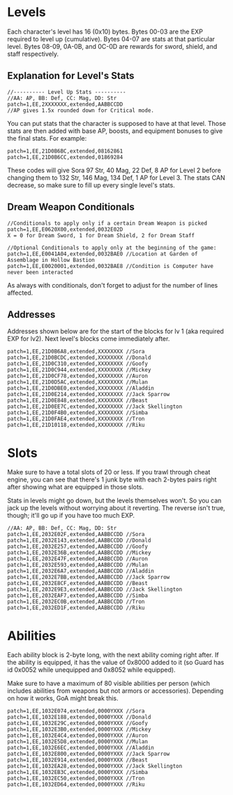 # Levels

Each character's level has 16 (0x10) bytes. Bytes 00-03 are the EXP required to level up (cumulative). Bytes 04-07 are stats at that particular level. Bytes 08-09, 0A-0B, and 0C-0D are rewards for sword, shield, and staff respectively.

## Explanation for Level's Stats

```
//---------- Level Up Stats ----------
//AA: AP, BB: Def, CC: Mag, DD: Str
patch=1,EE,2XXXXXXX,extended,AABBCCDD
//AP gives 1.5x rounded down for Critical mode.
```

You can put stats that the character is supposed to have at that level. Those stats are then added with base AP, boosts, and equipment bonuses to give the final stats. For example:

```
patch=1,EE,21D0B6BC,extended,08162861
patch=1,EE,21D0B6CC,extended,01869284
```

These codes will give Sora 97 Str, 40 Mag, 22 Def, 8 AP for Level 2 before changing them to 132 Str, 146 Mag, 134 Def, 1 AP for Level 3. The stats CAN decrease, so make sure to fill up every single level's stats.

## Dream Weapon Conditionals

```
//Conditionals to apply only if a certain Dream Weapon is picked
patch=1,EE,E0620X00,extended,0032E02D
X = 0 for Dream Sword, 1 for Dream Shield, 2 for Dream Staff

//Optional Conditionals to apply only at the beginning of the game:
patch=1,EE,E0041A04,extended,0032BAE0 //Location at Garden of Assemblage in Hollow Bastion
patch=1,EE,E0020001,extended,0032BAE8 //Condition is Computer have never been interacted
```

As always with conditionals, don't forget to adjust for the number of lines affected.

## Addresses

Addresses shown below are for the start of the blocks for lv 1 (aka required EXP for lv2). Next level's blocks come immediately after.

```
patch=1,EE,21D0B6A8,extended,XXXXXXXX //Sora
patch=1,EE,21D0BCDC,extended,XXXXXXXX //Donald
patch=1,EE,21D0C310,extended,XXXXXXXX //Goofy
patch=1,EE,21D0C944,extended,XXXXXXXX //Mickey
patch=1,EE,21D0CF78,extended,XXXXXXXX //Auron
patch=1,EE,21D0D5AC,extended,XXXXXXXX //Mulan
patch=1,EE,21D0DBE0,extended,XXXXXXXX //Aladdin
patch=1,EE,21D0E214,extended,XXXXXXXX //Jack Sparrow
patch=1,EE,21D0E848,extended,XXXXXXXX //Beast
patch=1,EE,21D0EE7C,extended,XXXXXXXX //Jack Skellington
patch=1,EE,21D0F4B0,extended,XXXXXXXX //Simba
patch=1,EE,21D0FAE4,extended,XXXXXXXX //Tron
patch=1,EE,21D10118,extended,XXXXXXXX //Riku
```

# Slots

Make sure to have a total slots of 20 or less. If you trawl through cheat engine, you can see that there's 1 junk byte with each 2-bytes pairs right after showing what are equipped in those slots.

Stats in levels might go down, but the levels themselves won't. So you can jack up the levels without worrying about it reverting. The reverse isn't true, though; it'll go up if you have too much EXP.

```
//AA: AP, BB: Def, CC: Mag, DD: Str
patch=1,EE,2032E02F,extended,AABBCCDD //Sora
patch=1,EE,2032E143,extended,AABBCCDD //Donald
patch=1,EE,2032E257,extended,AABBCCDD //Goofy
patch=1,EE,2032E36B,extended,AABBCCDD //Mickey
patch=1,EE,2032E47F,extended,AABBCCDD //Auron
patch=1,EE,2032E593,extended,AABBCCDD //Mulan
patch=1,EE,2032E6A7,extended,AABBCCDD //Aladdin
patch=1,EE,2032E7BB,extended,AABBCCDD //Jack Sparrow
patch=1,EE,2032E8CF,extended,AABBCCDD //Beast
patch=1,EE,2032E9E3,extended,AABBCCDD //Jack Skellington
patch=1,EE,2032EAF7,extended,AABBCCDD //Simba
patch=1,EE,2032EC0B,extended,AABBCCDD //Tron
patch=1,EE,2032ED1F,extended,AABBCCDD //Riku
```

# Abilities

Each ability block is 2-byte long, with the next ability coming right after. If the ability is equipped, it has the value of 0x8000 added to it (so Guard has id 0x0052 while unequipped and 0x8052 while equipped).

Make sure to have a maximum of 80 visible abilities per person (which includes abilities from weapons but not armors or accessories). Depending on how it works, GoA might break this.

```
patch=1,EE,1032E074,extended,0000YXXX //Sora
patch=1,EE,1032E188,extended,0000YXXX //Donald
patch=1,EE,1032E29C,extended,0000YXXX //Goofy
patch=1,EE,1032E3B0,extended,0000YXXX //Mickey
patch=1,EE,1032E4C4,extended,0000YXXX //Auron
patch=1,EE,1032E5D8,extended,0000YXXX //Mulan
patch=1,EE,1032E6EC,extended,0000YXXX //Aladdin
patch=1,EE,1032E800,extended,0000YXXX //Jack Sparrow
patch=1,EE,1032E914,extended,0000YXXX //Beast
patch=1,EE,1032EA28,extended,0000YXXX //Jack Skellington
patch=1,EE,1032EB3C,extended,0000YXXX //Simba
patch=1,EE,1032EC50,extended,0000YXXX //Tron
patch=1,EE,1032ED64,extended,0000YXXX //Riku
```
